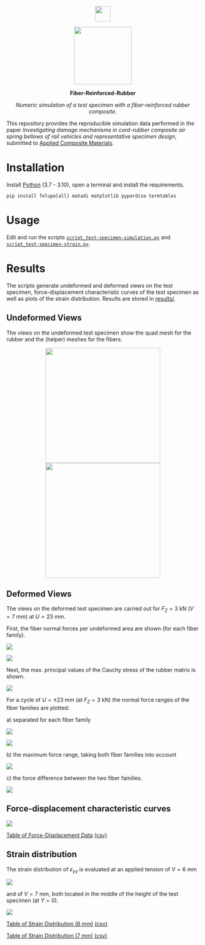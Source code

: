 <p align="center">
  <a href="https://felupe.readthedocs.io/en/latest/?badge=latest"><img src="https://user-images.githubusercontent.com/5793153/235789118-eb03eb25-2556-401d-8a0f-580f37e72f8d.png" height="40px"/></a>
  <p align="center"><img src="results/test_specimen_mesh_fibre.png" height="150px"/></p>
  <p align="center"><b>Fiber-Reinforced-Rubber</b></p>
  <p align="center"><em>Numeric simulation of a test specimen with a fiber-reinforced rubber composite.</em></p>
</p>

This repository provides the reproducible simulation data performed in the paper *Investigating damage mechanisms in cord-rubber composite air spring bellows of rail vehicles and representative specimen design*, submitted to [Applied Composite Materials](https://www.springer.com/journal/10443).

# Installation
Install [Python](https://www.python.org/downloads/) (3.7 - 3.10), open a terminal and install the requirements.

```
pip install felupe[all] matadi matplotlib pypardiso termtables
```

# Usage
Edit and run the scripts [`script_test-specimen-simulation.py`](script_test-specimen-simulation.py) and [`script_test-specimen-strain.py`](script_test-specimen-strain.py).

# Results
The scripts generate undeformed and deformed views on the test specimen, force-displacement characteristic curves of the test specimen as well as plots of the strain distribution. Results are stored in [results/](results/).

## Undeformed Views
The views on the undeformed test specimen show the quad mesh for the rubber and the (helper) meshes for the fibers.

<p align="center">
  <img src="results/test_specimen_mesh_rubber.png" height="300px"/>    <img src="results/test_specimen_mesh_fibre.png" height="300px"/>
</p>

## Deformed Views
The views on the deformed test specimen are carried out for $F_Z=3$ kN ($V=7$ mm) at $U=23$ mm.

First, the fiber normal forces per undeformed area are shown (for each fiber family).

![](results/test_specimen_deformed_fibre-1.png)

![](results/test_specimen_deformed_fibre-2.png)

Next, the max. principal values of the Cauchy stress of the rubber matrix is shown.

![](results/test_specimen_deformed_rubber.png)

For a cycle of $U=\pm23$ mm (at $F_Z=3$ kN) the normal force ranges of the fiber families are plotted:

a) separated for each fiber family

![](results/test_specimen_deformed_fibre-amplitudes-1.png)

![](results/test_specimen_deformed_fibre-amplitudes-2.png)

b) the maximum force range, taking both fiber families into account

![](results/test_specimen_deformed_fibre-range-max.png)

c) the force difference between the two fiber families.

![](results/test_specimen_deformed_fibre-difference.png)

## Force-displacement characteristic curves

![](results/test_specimen_forces_vs_displacement.svg)

[Table of Force-Displacement Data](results/test_specimen_forces_vs_displacement.md) [(csv)](results/test_specimen_forces_vs_displacement.csv)

## Strain distribution

The strain distribution of $\varepsilon_{yy}$ is evaluated at an applied tension of $V=6$ mm

![](results/LogStrainYY_V=6mm.svg)

and of $V=7$ mm, both located in the middle of the height of the test specimen (at $Y=0$).

![](results/LogStrainYY_V=7mm.svg)

[Table of Strain Distribution (6 mm)](results/LogStrainYY_V=6mm.md) [(csv)](results/LogStrainYY_V=6mm.csv)

[Table of Strain Distribution (7 mm)](results/LogStrainYY_V=7mm.md) [(csv)](results/LogStrainYY_V=7mm.csv)

